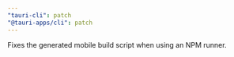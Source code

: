 ```yaml
---
"tauri-cli": patch
"@tauri-apps/cli": patch
---
```


Fixes the generated mobile build script when using an NPM runner.
